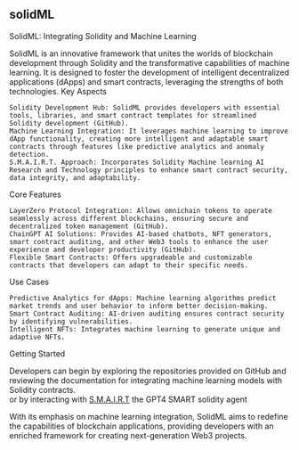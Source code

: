 ## solidML

SolidML: Integrating Solidity and Machine Learning

SolidML is an innovative framework that unites the worlds of blockchain development through Solidity and the transformative capabilities of machine learning. It is designed to foster the development of intelligent decentralized applications (dApps) and smart contracts, leveraging the strengths of both technologies.
Key Aspects

    Solidity Development Hub: SolidML provides developers with essential tools, libraries, and smart contract templates for streamlined Solidity development​ (GitHub)​.
    Machine Learning Integration: It leverages machine learning to improve dApp functionality, creating more intelligent and adaptable smart contracts through features like predictive analytics and anomaly detection.
    S.M.A.I.R.T. Approach: Incorporates Solidity Machine learning AI Research and Technology principles to enhance smart contract security, data integrity, and adaptability.

Core Features

    LayerZero Protocol Integration: Allows omnichain tokens to operate seamlessly across different blockchains, ensuring secure and decentralized token management​ (GitHub)​.
    ChainGPT AI Solutions: Provides AI-based chatbots, NFT generators, smart contract auditing, and other Web3 tools to enhance the user experience and developer productivity​ (GitHub)​.
    Flexible Smart Contracts: Offers upgradeable and customizable contracts that developers can adapt to their specific needs.

Use Cases

    Predictive Analytics for dApps: Machine learning algorithms predict market trends and user behavior to inform better decision-making.
    Smart Contract Auditing: AI-driven auditing ensures contract security by identifying vulnerabilities.
    Intelligent NFTs: Integrates machine learning to generate unique and adaptive NFTs.

Getting Started

Developers can begin by exploring the repositories provided on GitHub and reviewing the documentation for integrating machine learning models with Solidity contracts.<br />
or by interacting with <a href="https://chatgpt.com/g/g-u4IfR8OVL-smairt">S.M.A.I.R.T</a> the GPT4 SMART solidity agent

With its emphasis on machine learning integration, SolidML aims to redefine the capabilities of blockchain applications, providing developers with an enriched framework for creating next-generation Web3 projects.
